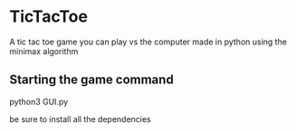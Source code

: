 # TicTacToe
A tic tac toe game you can play vs the computer made in python using the minimax algorithm

## Starting the game command
python3 GUI.py

be sure to install all the dependencies
